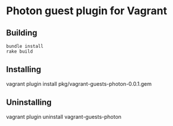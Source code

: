# Photon guest plugin for Vagrant

## Building

    bundle install
    rake build

## Installing

   vagrant plugin install pkg/vagrant-guests-photon-0.0.1.gem

## Uninstalling

   vagrant plugin uninstall vagrant-guests-photon
